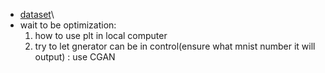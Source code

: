 - [dataset](https://www.kaggle.com/datasets/dansbecker/cityscapes-image-pairs/data)\
- wait to be optimization:
   1. how to use plt in local computer
   2. try to let gnerator can be in control(ensure what mnist number it will output)  :   use CGAN
 
